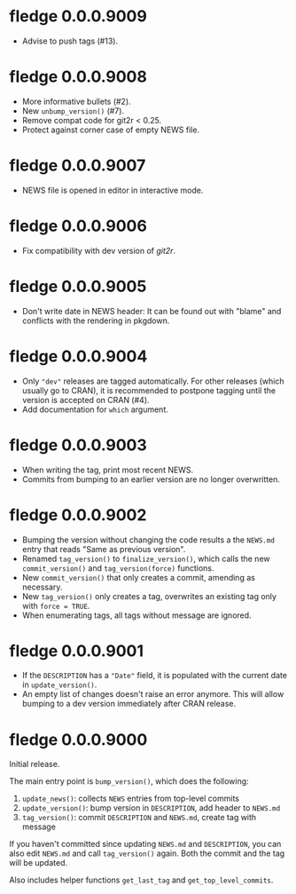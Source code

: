 # fledge 0.0.0.9009

- Advise to push tags (#13).


# fledge 0.0.0.9008

- More informative bullets (#2).
- New `unbump_version()` (#7).
- Remove compat code for git2r < 0.25.
- Protect against corner case of empty NEWS file.


# fledge 0.0.0.9007

- NEWS file is opened in editor in interactive mode.


# fledge 0.0.0.9006

- Fix compatibility with dev version of _git2r_.


# fledge 0.0.0.9005

- Don't write date in NEWS header: It can be found out with "blame" and conflicts with the rendering in pkgdown.


# fledge 0.0.0.9004

- Only `"dev"` releases are tagged automatically. For other releases (which usually go to CRAN), it is recommended to postpone tagging until the version is accepted on CRAN (#4).
- Add documentation for `which` argument.


# fledge 0.0.0.9003

- When writing the tag, print most recent NEWS.
- Commits from bumping to an earlier version are no longer overwritten.


# fledge 0.0.0.9002

- Bumping the version without changing the code results a the `NEWS.md` entry that reads "Same as previous version".
- Renamed `tag_version()` to `finalize_version()`, which calls the new `commit_version()` and `tag_version(force)` functions.
- New `commit_version()` that only creates a commit, amending as necessary.
- New `tag_version()` only creates a tag, overwrites an existing tag only with `force = TRUE`.
- When enumerating tags, all tags without message are ignored.


# fledge 0.0.0.9001

- If the `DESCRIPTION` has a `"Date"` field, it is populated with the current date in `update_version()`.
- An empty list of changes doesn't raise an error anymore. This will allow bumping to a dev version immediately after CRAN release.


# fledge 0.0.0.9000

Initial release.

The main entry point is `bump_version()`, which does the following:

1.  `update_news()`: collects `NEWS` entries from top-level commits
2.  `update_version()`: bump version in `DESCRIPTION`, add header to `NEWS.md`
3.  `tag_version()`: commit `DESCRIPTION` and `NEWS.md`, create tag with message

If you haven't committed since updating `NEWS.md` and `DESCRIPTION`, you can also edit `NEWS.md` and call `tag_version()` again. Both the commit and the tag will be updated.

Also includes helper functions `get_last_tag` and `get_top_level_commits`.
